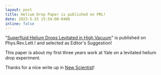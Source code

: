 ```yaml
---
layout: post
title: Helium Drop Paper is published on PRL!
date: 2023-5-25 15:59:00-0400
inline: false
---
```

"[Superfluid Helium Drops Levitated in High Vacuum](https://link.aps.org/doi/10.1103/PhysRevLett.130.216001)" is published on Phys.Rev.Lett.! and selected as Editor's Suggestion!

This paper is about my first three years work at Yale on a levitated helium drop experiment.

Thanks for a nice write up in [New Scientist](https://www.newscientist.com/article/2377034-extremely-cold-drop-of-helium-can-be-levitated-forever/)!
